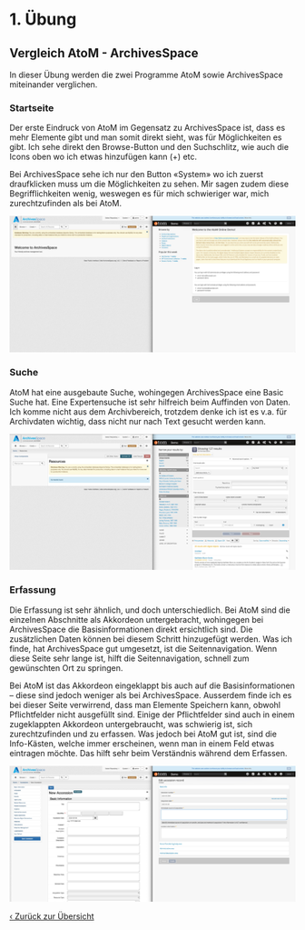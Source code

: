 # 1. Übung

## Vergleich AtoM - ArchivesSpace

In dieser Übung werden die zwei Programme AtoM sowie ArchivesSpace miteinander verglichen.

### Startseite
Der erste Eindruck von AtoM im Gegensatz zu ArchivesSpace ist, dass es mehr Elemente gibt und man somit direkt sieht, was für Möglichkeiten es gibt. Ich sehe direkt den Browse-Button und den Suchschlitz, wie auch die Icons oben wo ich etwas hinzufügen kann (+) etc. 

Bei ArchivesSpace sehe ich nur den Button «System» wo ich zuerst draufklicken muss um die Möglichkeiten zu sehen. Mir sagen zudem diese Begrifflichkeiten wenig, weswegen es für mich schwieriger war, mich zurechtzufinden als bei AtoM.

![Startseiten AtoM und Archivesspace](../img/11_startseite.jpg)

### Suche
AtoM hat eine ausgebaute Suche, wohingegen ArchivesSpace eine Basic Suche hat. Eine Expertensuche ist sehr hilfreich beim Auffinden von Daten. Ich komme nicht aus dem Archivbereich, trotzdem denke ich ist es v.a. für Archivdaten wichtig, dass nicht nur nach Text gesucht werden kann. 

![Erfassung AtoM und Archivesspace](../img/11_suche.jpg)

### Erfassung
Die Erfassung ist sehr ähnlich, und doch unterschiedlich. Bei AtoM sind die einzelnen Abschnitte als Akkordeon untergebracht, wohingegen bei ArchivesSpace die Basisinformationen direkt ersichtlich sind. Die zusätzlichen Daten können bei diesem Schritt hinzugefügt werden. Was ich finde, hat ArchivesSpace gut umgesetzt, ist die Seitennavigation. Wenn diese Seite sehr lange ist, hilft die Seitennavigation, schnell zum gewünschten Ort zu springen. 

Bei AtoM ist das Akkordeon eingeklappt bis auch auf die Basisinformationen – diese sind jedoch weniger als bei ArchivesSpace. Ausserdem finde ich es bei dieser Seite verwirrend, dass man Elemente Speichern kann, obwohl Pflichtfelder nicht ausgefüllt sind. Einige der Pflichtfelder sind auch in einem zugeklappten Akkordeon untergebraucht, was schwierig ist, sich zurechtzufinden und zu erfassen. Was jedoch bei AtoM gut ist, sind die Info-Kästen, welche immer erscheinen, wenn man in einem Feld etwas eintragen möchte. Das hilft sehr beim Verständnis während dem Erfassen. 

![Erfassung AtoM und Archivesspace](../img/11_erfassung.jpg)



[‹ Zurück zur Übersicht](../README.md)
